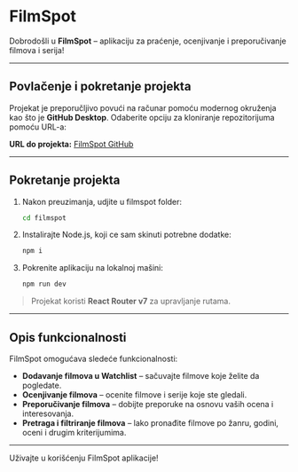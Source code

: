 # FilmSpot

Dobrodošli u **FilmSpot** – aplikaciju za praćenje, ocenjivanje i preporučivanje filmova i serija!

---

## Povlačenje i pokretanje projekta

Projekat je preporučljivo povući na računar pomoću modernog okruženja kao što je **GitHub Desktop**. Odaberite opciju za kloniranje repozitorijuma pomoću URL-a:

**URL do projekta:** [FilmSpot GitHub](https://github.com/elab-development/klijentske-veb-tehnologije-2024-2023-0059-pracenje-filmova-i-serija)

---

## Pokretanje projekta

1. Nakon preuzimanja, udjite u filmspot folder:
    ```bash
    cd filmspot
    ```
2. Instalirajte Node.js, koji ce sam skinuti potrebne dodatke:
    ```bash
    npm i
    ```
3. Pokrenite aplikaciju na lokalnoj mašini:
    ```bash
    npm run dev
    ```
> Projekat koristi **React Router v7** za upravljanje rutama.

---

## Opis funkcionalnosti

FilmSpot omogućava sledeće funkcionalnosti:

- **Dodavanje filmova u Watchlist** – sačuvajte filmove koje želite da pogledate.
- **Ocenjivanje filmova** – ocenite filmove i serije koje ste gledali.
- **Preporučivanje filmova** – dobijte preporuke na osnovu vaših ocena i interesovanja.
- **Pretraga i filtriranje filmova** – lako pronađite filmove po žanru, godini, oceni i drugim kriterijumima.

---

Uživajte u korišćenju FilmSpot aplikacije!